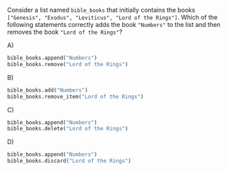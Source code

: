 Consider a list named `bible_books` that initially contains the books `["Genesis", "Exodus", "Leviticus", "Lord of the Rings"]`. Which of the following statements correctly adds the book `"Numbers"` to the list and then removes the book `"Lord of the Rings"`?

A) 
```python
bible_books.append("Numbers")
bible_books.remove("Lord of the Rings")
```

B) 
```python
bible_books.add("Numbers")
bible_books.remove_item("Lord of the Rings")
```

C) 
```python
bible_books.append("Numbers")
bible_books.delete("Lord of the Rings")
```

D) 
```python
bible_books.append("Numbers")
bible_books.discard("Lord of the Rings")
```

<!-- ANSWER: A -->